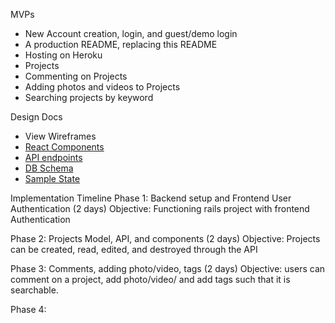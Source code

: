 MVPs
- New Account creation, login, and guest/demo login
- A production README, replacing this README
- Hosting on Heroku
- Projects
- Commenting on Projects
- Adding photos and videos to Projects
- Searching projects by keyword

Design Docs
- View Wireframes
- [React Components](https://github.com/adelrio1/Delectables/blob/master/docs/component_hierarchy.md)
- [API endpoints](https://github.com/adelrio1/Delectables/blob/master/docs/api_endpoints.md)
- [DB Schema](https://github.com/adelrio1/Delectables/blob/master/docs/schema.md)
- [Sample State](https://github.com/adelrio1/Delectables/blob/master/docs/sample_state.md)

Implementation Timeline
Phase 1: Backend setup and Frontend User Authentication (2 days)
Objective: Functioning rails project with frontend Authentication

Phase 2: Projects Model, API, and components (2 days)
Objective: Projects can be created, read, edited, and destroyed through the API

Phase 3: Comments, adding photo/video, tags (2 days)
Objective: users can comment on a project, add photo/video/ and add tags such that it is searchable.

Phase 4:

